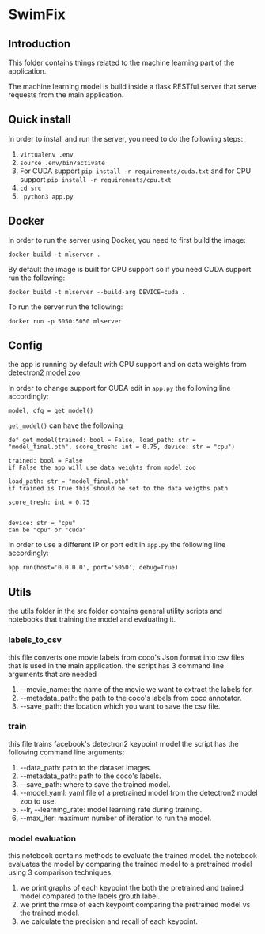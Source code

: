 # SwimFix



## Introduction

This folder contains things related to the machine learning part of the application.

The machine learning model is build inside a flask RESTful server that serve requests from the main application.

## Quick install

In order to install and run the server, you need to do the following steps:

1.  ```virtualenv .env```
2. ```source .env/bin/activate```
3. For CUDA support `pip install -r requirements/cuda.txt` and for CPU support `pip install -r requirements/cpu.txt`
4. ```cd src```
5. ``` python3 app.py```

## Docker

In order to run the server using Docker, you need to first build the image:

`docker build -t mlserver .`

By default the image is built for CPU support so if you need CUDA support run the following:

`docker build -t mlserver --build-arg DEVICE=cuda .`

To run the server run the following:

`docker run -p 5050:5050 mlserver`

## Config

the app is running by default with CPU support and on data weights from detectron2 [model zoo](https://github.com/facebookresearch/detectron2/blob/master/MODEL_ZOO.md)

In order to change support for CUDA edit in `app.py` the following line accordingly:

`model, cfg = get_model()`

`get_model()` can have the following
```
def get_model(trained: bool = False, load_path: str = "model_final.pth", score_tresh: int = 0.75, device: str = "cpu")

trained: bool = False
if False the app will use data weights from model zoo

load_path: str = "model_final.pth"
if trained is True this should be set to the data weigths path

score_tresh: int = 0.75


device: str = "cpu"
can be "cpu" or "cuda"
```

In order to use a different IP or port edit in `app.py` the following line accordingly:

`app.run(host='0.0.0.0', port='5050', debug=True)`

## Utils

the utils folder in the src folder contains general utility scripts and notebooks that training the model and evaluating it.

### labels_to_csv
this file converts one movie labels from coco's Json format into csv files that is used in the main application.
the script has 3 command line arguments that are needed

1. --movie_name: the name of the movie we want to extract the labels for.
2. --metadata_path: the path to the coco's labels from coco annotator.
3. --save_path: the location which you want to save the csv file.

### train
this file trains facebook's detectron2 keypoint model
the script has the following command line arguments:

1. --data_path: path to the dataset images.
2. --metadata_path: path to the coco's labels.
3. --save_path: where to save the trained model.
4. --model_yaml: yaml file of a pretrained model from the detectron2 model zoo to use.
5. --lr, --learning_rate: model learning rate during training.
6. --max_iter: maximum number of iteration to run the model. 

### model evaluation
this notebook contains methods to evaluate the trained model.
the notebook evaluates the model by comparing the trained model to a pretrained model using 3 comparison techniques.

1. we print graphs of each keypoint the both the pretrained and trained model compared to the labels grouth label.
2. we print the rmse of each keypoint comparing the pretrained model vs the trained model.
3. we calculate the precision and recall of each keypoint.
